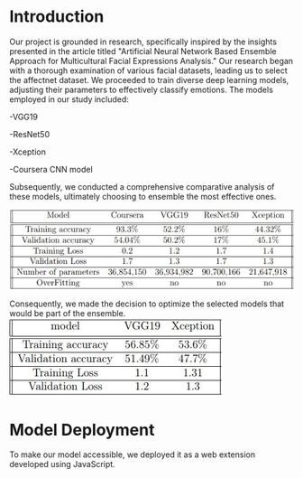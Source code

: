 # Introduction
Our project is grounded in research, specifically inspired by the insights presented in the article titled "Artificial Neural Network Based Ensemble Approach for Multicultural Facial Expressions Analysis." Our research began with a thorough examination of various facial datasets, leading us to select the affectnet dataset. We proceeded to train diverse deep learning models, adjusting their parameters to effectively classify emotions.
The models employed in our study included:

-VGG19

-ResNet50

-Xception

-Coursera CNN model

Subsequently, we conducted a comprehensive comparative analysis of these models, ultimately choosing to ensemble the most effective ones.

![](https://github.com/IchrakSl/Deep-Learning-computer-vision-Academic-Project/blob/main/Comparison.JPG)

Consequently, we made the decision to optimize the selected models that would be part of the ensemble.
![](https://github.com/IchrakSl/Deep-Learning-computer-vision-Academic-Project/blob/main/post.JPG)


# Model Deployment
To make our model accessible, we deployed it as a web extension developed using JavaScript.



